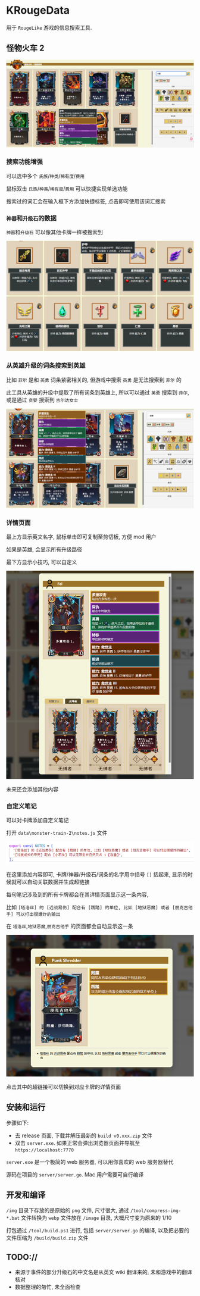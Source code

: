 # KRougeData

用于 `RougeLike` 游戏的信息搜索工具.

## 怪物火车 2

![img](img/README-20250730204652.png)

### 搜索功能增强

可以选中多个 `氏族`/`种类`/`稀有度`/`费用`

鼠标双击 `氏族`/`种类`/`稀有度`/`费用` 可以快捷实现单选功能

搜索过的词汇会在输入框下方添加快捷标签, 点击即可使用该词汇搜索

### `神器`和`升级石`的数据

`神器`和`升级石` 可以像其他卡牌一样被搜索到

![img](img/README-20250731012700.png)

### 从英雄升级的词条搜索到英雄

比如 `菲尔` 是和 `英勇` 词条紧密相关的, 但游戏中搜索 `英勇` 是无法搜索到 `菲尔` 的

此工具从英雄的升级中提取了所有词条到英雄上, 所以可以通过 `英勇` 搜索到 `菲尔`, 或是通过 `贪婪` 搜索到 `吉尔达女士`

![img](img/README-20250730210657.png)

### 详情页面

最上方显示英文名字, 鼠标单击即可复制至剪切板, 方便 mod 用户

如果是英雄, 会显示所有升级路径

最下方显示小技巧, 可以自定义

![img](img/README-20250730211104.png)

未来还会添加其他内容

### 自定义笔记

可以对卡牌添加自定义笔记

打开 `data\monster-train-2\notes.js` 文件

![img](img/README-20250730211704.png)

在这里添加内容即可, 卡牌/神器/升级石/词条的名字用中括号 `[]` 括起来, 显示的时候就可以自动关联数据并生成超链接

每句笔记涉及到的所有卡牌都会在其详情页面显示这一条内容,

比如 `[塔洛丝] 的 [近战易伤] 配合有 [践踏] 的单位, 比如 [地狱恶魔] 或者 [朋克吉他手] 可以打出很爆炸的输出`

在 `塔洛丝`,`地狱恶魔`,`朋克吉他手` 的页面都会自动显示这一条

![img](img/README-20250730212119.png)

点击其中的超链接可以切换到对应卡牌的详情页面

## 安装和运行

步骤如下:

* 去 release 页面, 下载并解压最新的 `build v0.xxx.zip` 文件
* 双击 `server.exe`. 如果正常会弹出浏览器页面并导航至 `https://localhost:7770`

`server.exe` 是一个极简的 web 服务器, 可以用你喜欢的 web 服务器替代

源码在项目的 `server/server.go`. Mac 用户需要可自行编译

## 开发和编译

`/img` 目录下存放的是原始的 `png` 文件, 尺寸很大, 通过 `/tool/compress-img-*.bat` 文件转换为 `webp` 文件放在 `/image` 目录, 大概尺寸变为原来的 1/10

打包通过 `/tool/build.ps1` 进行, 包括 `server/server.go` 的编译, 以及把必要的文件压缩为 `/build/build.zip` 文件

## TODO://

* 来源于事件的部分升级石的中文名是从英文 wiki 翻译来的, 未和游戏中的翻译核对
* 数据整理的匆忙, 未全面检查

